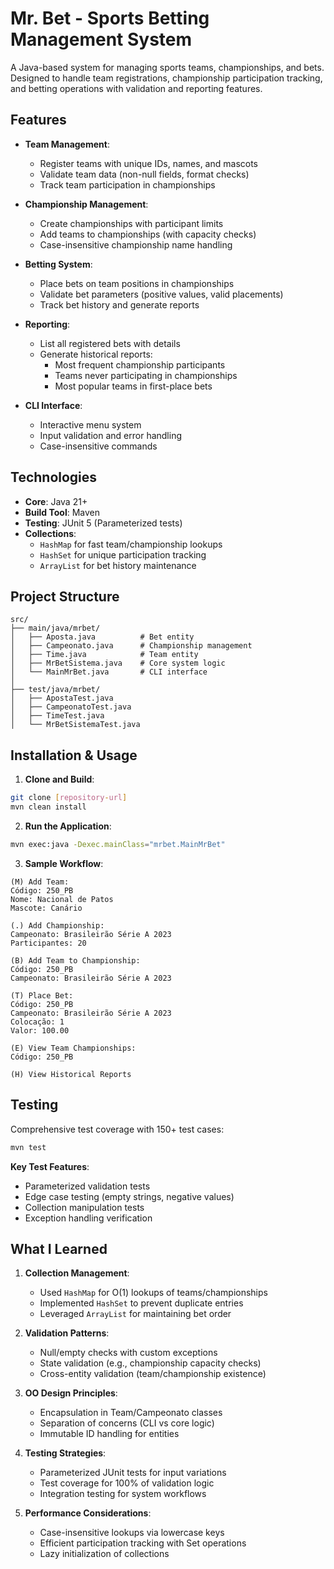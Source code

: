 # Mr. Bet - Sports Betting Management System
A Java-based system for managing sports teams, championships, and bets. Designed to handle team registrations, championship participation tracking, and betting operations with validation and reporting features.

## Features
- **Team Management**:
  - Register teams with unique IDs, names, and mascots
  - Validate team data (non-null fields, format checks)
  - Track team participation in championships

- **Championship Management**:
  - Create championships with participant limits
  - Add teams to championships (with capacity checks)
  - Case-insensitive championship name handling

- **Betting System**:
  - Place bets on team positions in championships
  - Validate bet parameters (positive values, valid placements)
  - Track bet history and generate reports

- **Reporting**:
  - List all registered bets with details
  - Generate historical reports:
    - Most frequent championship participants
    - Teams never participating in championships
    - Most popular teams in first-place bets

- **CLI Interface**:
  - Interactive menu system
  - Input validation and error handling
  - Case-insensitive commands

## Technologies
- **Core**: Java 21+
- **Build Tool**: Maven
- **Testing**: JUnit 5 (Parameterized tests)
- **Collections**:
  - `HashMap` for fast team/championship lookups
  - `HashSet` for unique participation tracking
  - `ArrayList` for bet history maintenance

## Project Structure
```
src/
├── main/java/mrbet/
│   ├── Aposta.java          # Bet entity
│   ├── Campeonato.java      # Championship management
│   ├── Time.java            # Team entity
│   ├── MrBetSistema.java    # Core system logic
│   └── MainMrBet.java       # CLI interface
│
├── test/java/mrbet/
│   ├── ApostaTest.java
│   ├── CampeonatoTest.java
│   ├── TimeTest.java
│   └── MrBetSistemaTest.java
```

## Installation & Usage

1. **Clone and Build**:
```bash
git clone [repository-url]
mvn clean install
```

2. **Run the Application**:
```bash
mvn exec:java -Dexec.mainClass="mrbet.MainMrBet"
```

3. **Sample Workflow**:
```
(M) Add Team:
Código: 250_PB
Nome: Nacional de Patos
Mascote: Canário

(.) Add Championship:
Campeonato: Brasileirão Série A 2023
Participantes: 20

(B) Add Team to Championship:
Código: 250_PB
Campeonato: Brasileirão Série A 2023

(T) Place Bet:
Código: 250_PB
Campeonato: Brasileirão Série A 2023
Colocação: 1
Valor: 100.00

(E) View Team Championships:
Código: 250_PB

(H) View Historical Reports
```

## Testing

Comprehensive test coverage with 150+ test cases:
```bash
mvn test
```

**Key Test Features**:
- Parameterized validation tests
- Edge case testing (empty strings, negative values)
- Collection manipulation tests
- Exception handling verification

## What I Learned
1. **Collection Management**:
   - Used `HashMap` for O(1) lookups of teams/championships
   - Implemented `HashSet` to prevent duplicate entries
   - Leveraged `ArrayList` for maintaining bet order

2. **Validation Patterns**:
   - Null/empty checks with custom exceptions
   - State validation (e.g., championship capacity checks)
   - Cross-entity validation (team/championship existence)

3. **OO Design Principles**:
   - Encapsulation in Team/Campeonato classes
   - Separation of concerns (CLI vs core logic)
   - Immutable ID handling for entities

4. **Testing Strategies**:
   - Parameterized JUnit tests for input variations
   - Test coverage for 100% of validation logic
   - Integration testing for system workflows

5. **Performance Considerations**:
   - Case-insensitive lookups via lowercase keys
   - Efficient participation tracking with Set operations
   - Lazy initialization of collections
